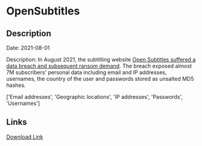 # OpenSubtitles

## Description

Date: 2021-08-01

Description:
In August 2021, the subtitling website <a href="https://forum.opensubtitles.org/viewtopic.php?f=1&p=46835" target="_blank" rel="noopener">Open Subtitles suffered a data breach and subsequent ransom demand</a>. The breach exposed almost 7M subscribers' personal data including email and IP addresses, usernames, the country of the user and passwords stored as unsalted MD5 hashes.


['Email addresses', 'Geographic locations', 'IP addresses', 'Passwords', 'Usernames']

## Links

[Download Link](https://link-to.net/1229997/456.08444148387895/dynamic/?r=aHR0cHM6Ly93d3cubWVkaWFmaXJlLmNvbS92aWV3L2k1R3BVZHNuaEF1TUJybS9vcGVuc3VidGl0bGVzLm9yZy9maWxl)